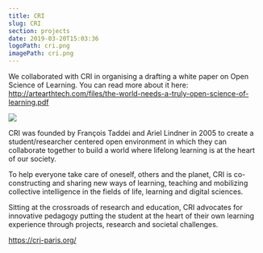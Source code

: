 ```yaml
---
title: CRI
slug: CRI
section: projects
date: 2019-03-20T15:03:36
logoPath: cri.png
imagePath: cri.png
---
```

We collaborated with CRI in organising a drafting a white paper on Open Science of Learning. You can read more about it here: http://artearthtech.com/files/the-world-needs-a-truly-open-science-of-learning.pdf

<img src="/images/cri.png">

CRI was founded by François Taddei and Ariel Lindner in 2005 to create a student/researcher centered open environment in which they can collaborate together to build a world where lifelong learning is at the heart of our society.

To help everyone take care of oneself, others and the planet, CRI is co-constructing and sharing new ways of learning, teaching and mobilizing collective intelligence in the fields of life, learning and digital sciences.

Sitting at the crossroads of research and education, CRI advocates for innovative pedagogy putting the student at the heart of their own learning experience through projects, research and societal challenges.


https://cri-paris.org/
